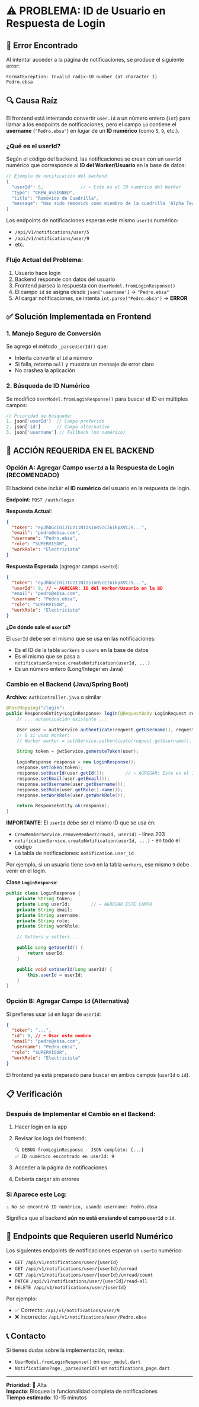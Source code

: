 # ⚠️ PROBLEMA: ID de Usuario en Respuesta de Login

## 🐛 Error Encontrado

Al intentar acceder a la página de notificaciones, se produce el siguiente error:

```
FormatException: Invalid radix-10 number (at character 1)
Pedro.ebsa
```

## 🔍 Causa Raíz

El frontend está intentando convertir `user.id` a un número entero (`int`) para llamar a los endpoints de notificaciones, pero el campo `id` contiene el **username** (`"Pedro.ebsa"`) en lugar de un **ID numérico** (como `5`, `9`, etc.).

### ¿Qué es el userId?

Según el código del backend, las notificaciones se crean con un `userId` numérico que corresponde al **ID del Worker/Usuario** en la base de datos:

```java
// Ejemplo de notificación del backend
{
  "userId": 5,              // ⬅️ Este es el ID numérico del Worker
  "type": "CREW_ASSIGNED",
  "title": "Removido de Cuadrilla",
  "message": "Has sido removido como miembro de la cuadrilla 'Alpha Team'."
}
```

Los endpoints de notificaciones esperan este mismo `userId` numérico:

- `/api/v1/notifications/user/5`
- `/api/v1/notifications/user/9`
- etc.

### Flujo Actual del Problema:

1. Usuario hace login
2. Backend responde con datos del usuario
3. Frontend parsea la respuesta con `UserModel.fromLoginResponse()`
4. El campo `id` se asigna desde `json['username']` → `"Pedro.ebsa"`
5. Al cargar notificaciones, se intenta `int.parse("Pedro.ebsa")` → **ERROR**

## ✅ Solución Implementada en Frontend

### 1. Manejo Seguro de Conversión

Se agregó el método `_parseUserId()` que:

- Intenta convertir el `id` a número
- Si falla, retorna `null` y muestra un mensaje de error claro
- No crashea la aplicación

### 2. Búsqueda de ID Numérico

Se modificó `UserModel.fromLoginResponse()` para buscar el ID en múltiples campos:

```dart
// Prioridad de búsqueda:
1. json['userId']  // Campo preferido
2. json['id']      // Campo alternativo
3. json['username'] // Fallback (no numérico)
```

## 🚨 ACCIÓN REQUERIDA EN EL BACKEND

### Opción A: Agregar Campo `userId` a la Respuesta de Login (RECOMENDADO)

El backend debe incluir el **ID numérico** del usuario en la respuesta de login.

**Endpoint**: `POST /auth/login`

**Respuesta Actual**:

```json
{
  "token": "eyJhbGciOiJIUzI1NiIsInR5cCI6IkpXVCJ9...",
  "email": "pedro@ebsa.com",
  "username": "Pedro.ebsa",
  "role": "SUPERVISOR",
  "workRole": "Electricista"
}
```

**Respuesta Esperada** (agregar campo `userId`):

```json
{
  "token": "eyJhbGciOiJIUzI1NiIsInR5cCI6IkpXVCJ9...",
  "userId": 9, // ⬅️ AGREGAR: ID del Worker/Usuario en la BD
  "email": "pedro@ebsa.com",
  "username": "Pedro.ebsa",
  "role": "SUPERVISOR",
  "workRole": "Electricista"
}
```

**¿De dónde sale el `userId`?**

El `userId` debe ser el mismo que se usa en las notificaciones:

- Es el ID de la tabla `workers` o `users` en la base de datos
- Es el mismo que se pasa a `notificationService.createNotification(userId, ...)`
- Es un número entero (Long/Integer en Java)

### Cambio en el Backend (Java/Spring Boot)

**Archivo**: `AuthController.java` o similar

```java
@PostMapping("/login")
public ResponseEntity<LoginResponse> login(@RequestBody LoginRequest request) {
    // ... autenticación existente ...

    User user = authService.authenticate(request.getUsername(), request.getPassword());
    // O si usas Worker:
    // Worker worker = authService.authenticate(request.getUsername(), request.getPassword());

    String token = jwtService.generateToken(user);

    LoginResponse response = new LoginResponse();
    response.setToken(token);
    response.setUserId(user.getId());        // ⬅️ AGREGAR: Este es el ID de la BD
    response.setEmail(user.getEmail());
    response.setUsername(user.getUsername());
    response.setRole(user.getRole().name());
    response.setWorkRole(user.getWorkRole());

    return ResponseEntity.ok(response);
}
```

**IMPORTANTE**: El `userId` debe ser el mismo ID que se usa en:

- `CrewMemberService.removeMember(crewId, userId)` - línea 203
- `notificationService.createNotification(userId, ...)` - en todo el código
- La tabla de notificaciones: `notification.user_id`

Por ejemplo, si un usuario tiene `id=9` en la tabla `workers`, ese mismo `9` debe venir en el login.

**Clase `LoginResponse`**:

```java
public class LoginResponse {
    private String token;
    private Long userId;        // ⬅️ AGREGAR ESTE CAMPO
    private String email;
    private String username;
    private String role;
    private String workRole;

    // Getters y setters...

    public Long getUserId() {
        return userId;
    }

    public void setUserId(Long userId) {
        this.userId = userId;
    }
}
```

### Opción B: Agregar Campo `id` (Alternativa)

Si prefieres usar `id` en lugar de `userId`:

```json
{
  "token": "...",
  "id": 9, // ⬅️ Usar este nombre
  "email": "pedro@ebsa.com",
  "username": "Pedro.ebsa",
  "role": "SUPERVISOR",
  "workRole": "Electricista"
}
```

El frontend ya está preparado para buscar en ambos campos (`userId` o `id`).

## 📋 Verificación

### Después de Implementar el Cambio en el Backend:

1. Hacer login en la app
2. Revisar los logs del frontend:

   ```
   🔍 DEBUG fromLoginResponse - JSON completo: {...}
   ✅ ID numérico encontrado en userId: 9
   ```

3. Acceder a la página de notificaciones
4. Debería cargar sin errores

### Si Aparece este Log:

```
⚠️ No se encontró ID numérico, usando username: Pedro.ebsa
```

Significa que el backend **aún no está enviando el campo `userId`** o `id`.

## 🔗 Endpoints que Requieren userId Numérico

Los siguientes endpoints de notificaciones esperan un `userId` numérico:

- `GET /api/v1/notifications/user/{userId}`
- `GET /api/v1/notifications/user/{userId}/unread`
- `GET /api/v1/notifications/user/{userId}/unread/count`
- `PATCH /api/v1/notifications/user/{userId}/read-all`
- `DELETE /api/v1/notifications/user/{userId}`

Por ejemplo:

- ✅ Correcto: `/api/v1/notifications/user/9`
- ❌ Incorrecto: `/api/v1/notifications/user/Pedro.ebsa`

## 📞 Contacto

Si tienes dudas sobre la implementación, revisa:

- `UserModel.fromLoginResponse()` en `user_model.dart`
- `NotificationsPage._parseUserId()` en `notifications_page.dart`

---

**Prioridad**: 🔴 Alta  
**Impacto**: Bloquea la funcionalidad completa de notificaciones  
**Tiempo estimado**: 10-15 minutos

